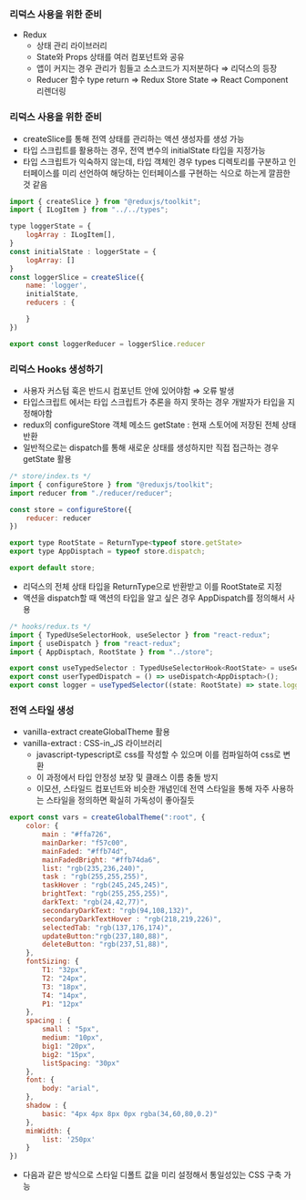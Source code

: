 ### 리덕스 사용을 위한 준비

- Redux
    - 상태 관리 라이브러리
    - State와 Props 상태를 여러 컴포넌트와 공유
    - 앱이 커지는 경우 관리가 힘들고 소스코드가 지저분하다 ⇒ 리덕스의 등장
    - Reducer 함수 type return ⇒ Redux Store State ⇒ React Component 리렌더링

### 리덕스 사용을 위한 준비

- createSlice를 통해 전역 상태를 관리하는 액션 생성자를 생성 가능
- 타입 스크립트를 활용하는 경우, 전역 변수의 initialState 타입을 지정가능
- 타입 스크립트가 익숙하지 않는데, 타입 객체인 경우 types 디렉토리를 구분하고 인터페이스를 미리 선언하여 해당하는 인터페이스를 구현하는 식으로 하는게 깔끔한것 같음

```jsx
import { createSlice } from "@reduxjs/toolkit";
import { ILogItem } from "../../types";

type loggerState = {
    logArray : ILogItem[],
}
const initialState : loggerState = {
    logArray: []
}
const loggerSlice = createSlice({
    name: 'logger',
    initialState,
    reducers : {

    }
})

export const loggerReducer = loggerSlice.reducer
```

### 리덕스 Hooks 생성하기

- 사용자 커스텀 훅은 반드시 컴포넌트 안에 있어야함 ⇒ 오류 발생
- 타입스크립트 에서는 타입 스크립트가 추론을 하지 못하는 경우 개발자가 타입을 지정해야함
- redux의 configureStore 객체 메소드 getState : 현재 스토어에 저장된 전체 상태 반환
- 일반적으로는 dispatch를 통해 새로운 상태를 생성하지만 직접 접근하는 경우 getState 활용

```jsx
/* store/index.ts */
import { configureStore } from "@reduxjs/toolkit";
import reducer from "./reducer/reducer";

const store = configureStore({
    reducer: reducer
})

export type RootState = ReturnType<typeof store.getState>
export type AppDisptach = typeof store.dispatch;

export default store;
```

- 리덕스의 전체 상태 타입을 ReturnType으로 반환받고 이를 RootState로 지정
- 액션을 dispatch할 때 액션의 타입을 알고 싶은 경우 AppDispatch를 정의해서 사용

```jsx
/* hooks/redux.ts */
import { TypedUseSelectorHook, useSelector } from "react-redux";
import { useDispatch } from "react-redux";
import { AppDisptach, RootState } from "../store";

export const useTypedSelector : TypedUseSelectorHook<RootState> = useSelector
export const userTypedDispatch = () => useDispatch<AppDisptach>();
export const logger = useTypedSelector((state: RootState) => state.logger)
```

### 전역 스타일 생성

- vanilla-extract createGlobalTheme 활용
- vanilla-extract : CSS-in_JS 라이브러리
    - javascript-typescript로 css를 작성할 수 있으며 이를 컴파일하여 css로 변환
    - 이 과정에서 타입 안정성 보장 및 클래스 이름 충돌 방지
    - 이모션, 스타일드 컴포넌트와 비슷한 개념인데 전역 스타일을 통해 자주 사용하는 스타일을 정의하면 확실히 가독성이 좋아질듯

```jsx
export const vars = createGlobalTheme(":root", {
    color: {
        main : "#ffa726",
        mainDarker: "f57c00",
        mainFaded: "#ffb74d",
        mainFadedBright: "#ffb74da6",
        list: "rgb(235,236,240)",
        task : "rgb(255,255,255)",
        taskHover : "rgb(245,245,245)",
        brightText: "rgb(255,255,255)",
        darkText: "rgb(24,42,77)",
        secondaryDarkText: "rgb(94,108,132)",
        secondaryDarkTextHover : "rgb(218,219,226)",
        selectedTab: "rgb(137,176,174)",
        updateButton:"rgb(237,180,88)",
        deleteButton: "rgb(237,51,88)",
    },
    fontSizing: {
        T1: "32px",
        T2: "24px",
        T3: "18px",
        T4: "14px",
        P1: "12px"
    },
    spacing : {
        small : "5px",
        medium: "10px",
        big1: "20px",
        big2: "15px",
        listSpacing: "30px"
    },
    font: {
        body: "arial",
    },
    shadow : {
        basic: "4px 4px 8px 0px rgba(34,60,80,0.2)"
    },
    minWidth: {
        list: '250px'
    }
})
```

- 다음과 같은 방식으로 스타일 디폴트 값을 미리 설정해서 통일성있는 CSS 구축 가능